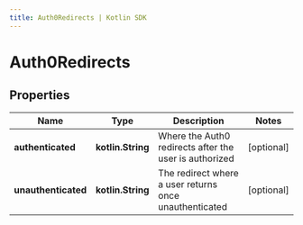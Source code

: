 ```yaml
---
title: Auth0Redirects | Kotlin SDK
---
```




# Auth0Redirects

## Properties
Name | Type | Description | Notes
------------ | ------------- | ------------- | -------------
**authenticated** | **kotlin.String** | Where the Auth0 redirects after the user is authorized |  [optional]
**unauthenticated** | **kotlin.String** | The redirect where a user returns once unauthenticated |  [optional]




